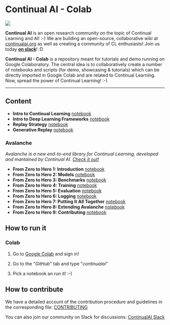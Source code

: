 # Continual AI - Colab 
<img src="https://continualai.herokuapp.com/badge.svg">

**Continual AI** is an open research community on the topic of Continual Learning and AI! :-)
We are building an open-source, collaborative wiki at [continualai.org](http://continualai.org) as well as creating a community of CL enthusiasts! Join us today **[on slack](https://continualai.herokuapp.com)**! :D

**Continual AI - Colab** is a repository meant for tutorials and demo running on Google Colaboratory. The central idea is to collaboratively create a number of notebooks and scripts (for demo, showcasing & tutorials) which can be directly imported in Google Colab and are related to Continual Learning. Now, spread the power of Continual Learning! :-)

---

## Content

- **Intro to Continual Learning** [notebook](./notebooks/intro_to_continual_learning.ipynb)
- **Intro to Deep Learning Frameworks** [notebook](./notebooks/intro_to_dl_frameworks.ipynb)
- **Replay Strategy** [notebook](./notebooks/CL_via_simple_rehearsal.ipynb)
- **Generative Replay** [notebook](./notebooks/intro_to_generative_replay.ipynb)

### Avalanche
*Avalanche is a new end-to-end library for Continual Learning, developed and mantained by Continual AI. [Check it out!](github.com/continualAI/avalanche)*

- **From Zero to Hero 1: Introduction** [notebook](notebooks/avalanche/introduction.ipynb)
- **From Zero to Hero 2: Models** [notebook](notebooks/avalanche/models.ipynb)
- **From Zero to Hero 3: Benchmarks** [notebook](notebooks/avalanche/2.-benchmarks.ipynb)
- **From Zero to Hero 4: Training** [notebook](notebooks/avalanche/3.-training.ipynb)
- **From Zero to Hero 5: Evaluation** [notebook](notebooks/avalanche/4.-evaluation.ipynb)
- **From Zero to Hero 6: Logging** [notebook](notebooks/avalanche/loggers.ipynb)
- **From Zero to Hero 7: Putting It All Together** [notebook](notebooks/avalanche/6.-putting-all-together.ipynb)
- **From Zero to Hero 8: Extending Avalanche** [notebook](notebooks/avalanche/5.-extending-avalanche.ipynb)
- **From Zero to Hero 9: Contributing** [notebook](notebooks/avalanche/6.-contribute-to-avalanche.ipynb)

## How to run it

### Colab
1. Go to [Google Colab](https://colab.research.google.com) and sign in!

2. Go to the "*GitHub*" tab and type "*continualai*"

3. Pick a notebook an run it! :-)

## How to contribute

We have a detailed account of the contribution procedure and guidelines in the corresponding file: [CONTRIBUTING](CONTRIBUTING.md)

You can also join our community on Slack for discussions: [ContinualAI Slack](https://continualai.herokuapp.com/)
